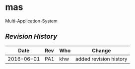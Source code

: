 # mas

Multi-Application-System

## ___Revision History___

| Date   	| Rev	| Who		      	| Change 			|
|-----		|:---	|:---			|-------			|
| 2016-06-01 	| PA1	| khw	 		| added revision history  	|
